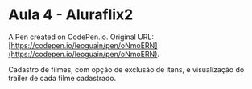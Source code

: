# Aula 4 - Aluraflix2

A Pen created on CodePen.io. Original URL: [https://codepen.io/leoguain/pen/oNmoERN](https://codepen.io/leoguain/pen/oNmoERN).

Cadastro de filmes, com opção de exclusão de itens, e visualização do trailer de cada filme cadastrado.